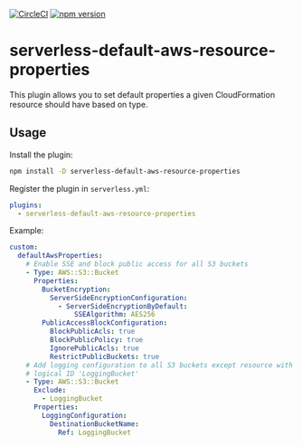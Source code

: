 [![CircleCI](https://circleci.com/gh/neverendingqs/serverless-default-aws-resource-properties.svg?style=svg)](https://circleci.com/gh/neverendingqs/serverless-default-aws-resource-properties)
[![npm version](https://badge.fury.io/js/serverless-default-aws-resource-properties.svg)](https://badge.fury.io/js/serverless-default-aws-resource-properties)

# serverless-default-aws-resource-properties

This plugin allows you to set default properties a given CloudFormation resource
should have based on type.

## Usage

Install the plugin:

```sh
npm install -D serverless-default-aws-resource-properties
```

Register the plugin in `serverless.yml`:

```yaml
plugins:
  - serverless-default-aws-resource-properties
```

Example:

```yaml
custom:
  defaultAwsProperties:
    # Enable SSE and block public access for all S3 buckets
    - Type: AWS::S3::Bucket
      Properties:
        BucketEncryption:
          ServerSideEncryptionConfiguration:
            - ServerSideEncryptionByDefault:
                SSEAlgorithm: AES256
        PublicAccessBlockConfiguration:
          BlockPublicAcls: true
          BlockPublicPolicy: true
          IgnorePublicAcls: true
          RestrictPublicBuckets: true
    # Add logging configuration to all S3 buckets except resource with
    # logical ID 'LoggingBucket'
    - Type: AWS::S3::Bucket
      Exclude:
        - LoggingBucket
      Properties:
        LoggingConfiguration:
          DestinationBucketName:
            Ref: LoggingBucket
```
